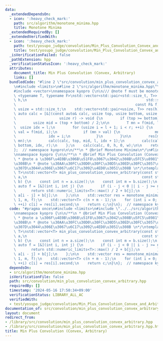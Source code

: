 ```yaml
---
data:
  _extendedDependsOn:
  - icon: ':heavy_check_mark:'
    path: src/algorithm/monotone_minima.hpp
    title: Monotone Minima
  _extendedRequiredBy: []
  _extendedVerifiedWith:
  - icon: ':heavy_check_mark:'
    path: test/yosupo_judge/convolution/Min_Plus_Convolution_Convex_and_Arbitrary.test.cpp
    title: test/yosupo_judge/convolution/Min_Plus_Convolution_Convex_and_Arbitrary.test.cpp
  _isVerificationFailed: false
  _pathExtension: hpp
  _verificationStatusIcon: ':heavy_check_mark:'
  attributes:
    document_title: Min Plus Convolution (Convex, Arbitrary)
    links: []
  bundledCode: "#line 2 \"src/convolution/min_plus_convolution_convex_arbitrary.hpp\"\
    \n#include <limits>\n#line 2 \"src/algorithm/monotone_minima.hpp\"\n#include <utility>\n\
    #include <vector>\nnamespace kyopro {\n\n/// @note f must be monotone\ntemplate\
    \ <typename T, typename F>\nstd::vector<std::pair<std::size_t, T>> monotone_minima(std::size_t\
    \ h,\n                                                       std::size_t w,\n\
    \                                                       const F& f) {\n    using\
    \ usize = std::size_t;\n    std::vector<std::pair<usize, T>> res(h);\n\n    const\
    \ auto calc = [&](const auto& calc, usize top, usize bottom, usize l,\n      \
    \                    usize r) -> void {\n        if (top >= bottom) return;\n\n\
    \        usize mid = (top + bottom) / 2;\n\n        T mn = f(mid, l);\n      \
    \  usize idx = l;\n        for (usize i = l + 1; i < r; ++i) {\n            T\
    \ val = f(mid, i);\n            if (mn > val) {\n                mn = val;\n \
    \               idx = i;\n            }\n        }\n\n        res[mid] = std::pair(idx,\
    \ mn);\n        calc(calc, top, mid, l, idx + 1);\n        calc(calc, mid + 1,\
    \ bottom, idx, r);\n    };\n    calc(calc, 0, h, 0, w);\n\n    return res;\n}\n\
    };  // namespace kyopro\n\n/**\n * @brief Monotone Minima\n*/\n#line 4 \"src/convolution/min_plus_convolution_convex_arbitrary.hpp\"\
    \nnamespace kyopro {\n\n/**\n * @brief Min Plus Convolution (Convex, Arbitrary)\n\
    \ * @note a \u306F\u4E0B\u306B\u51F8\u3067\u3042\u308B\u5FC5\u8981\u304C\u3042\
    \u308B\n * @note \u30AA\u30FC\u30D0\u30FC\u30D5\u30ED\u30FC\u3057\u304C\u3061\u3063\
    \u307D\u3044\u306E\u3067\u6C17\u3092\u4ED8\u3051\u308B \n*/\ntemplate <typename\
    \ T>\nstd::vector<T> min_plus_convolution_convex_arbitrary(const std::vector<T>&\
    \ a,\n                                                     const std::vector<T>&\
    \ b) {\n    const int n = a.size();\n    const int m = b.size();\n    \n    const\
    \ auto f = [&](int i, int j) {\n        if (i - j < 0 || i - j >= n) {\n     \
    \       return std::numeric_limits<T>::max() / 2 + b[j];\n        }\n        return\
    \ a[i - j] + b[j];\n    };\n\n    std::vector res = monotone_minima<T>(n + m -\
    \ 1, m, f);\n    std::vector<T> c(n + m - 1);\n    for (int i = 0; i < (int)c.size();\
    \ ++i) c[i] = res[i].second;\n    return c;\n}\n};  // namespace kyopro\n"
  code: "#pragma once\n#include <limits>\n#include \"../../src/algorithm/monotone_minima.hpp\"\
    \nnamespace kyopro {\n\n/**\n * @brief Min Plus Convolution (Convex, Arbitrary)\n\
    \ * @note a \u306F\u4E0B\u306B\u51F8\u3067\u3042\u308B\u5FC5\u8981\u304C\u3042\
    \u308B\n * @note \u30AA\u30FC\u30D0\u30FC\u30D5\u30ED\u30FC\u3057\u304C\u3061\u3063\
    \u307D\u3044\u306E\u3067\u6C17\u3092\u4ED8\u3051\u308B \n*/\ntemplate <typename\
    \ T>\nstd::vector<T> min_plus_convolution_convex_arbitrary(const std::vector<T>&\
    \ a,\n                                                     const std::vector<T>&\
    \ b) {\n    const int n = a.size();\n    const int m = b.size();\n    \n    const\
    \ auto f = [&](int i, int j) {\n        if (i - j < 0 || i - j >= n) {\n     \
    \       return std::numeric_limits<T>::max() / 2 + b[j];\n        }\n        return\
    \ a[i - j] + b[j];\n    };\n\n    std::vector res = monotone_minima<T>(n + m -\
    \ 1, m, f);\n    std::vector<T> c(n + m - 1);\n    for (int i = 0; i < (int)c.size();\
    \ ++i) c[i] = res[i].second;\n    return c;\n}\n};  // namespace kyopro"
  dependsOn:
  - src/algorithm/monotone_minima.hpp
  isVerificationFile: false
  path: src/convolution/min_plus_convolution_convex_arbitrary.hpp
  requiredBy: []
  timestamp: '2024-05-16 17:50:34+09:00'
  verificationStatus: LIBRARY_ALL_AC
  verifiedWith:
  - test/yosupo_judge/convolution/Min_Plus_Convolution_Convex_and_Arbitrary.test.cpp
documentation_of: src/convolution/min_plus_convolution_convex_arbitrary.hpp
layout: document
redirect_from:
- /library/src/convolution/min_plus_convolution_convex_arbitrary.hpp
- /library/src/convolution/min_plus_convolution_convex_arbitrary.hpp.html
title: Min Plus Convolution (Convex, Arbitrary)
---
```


